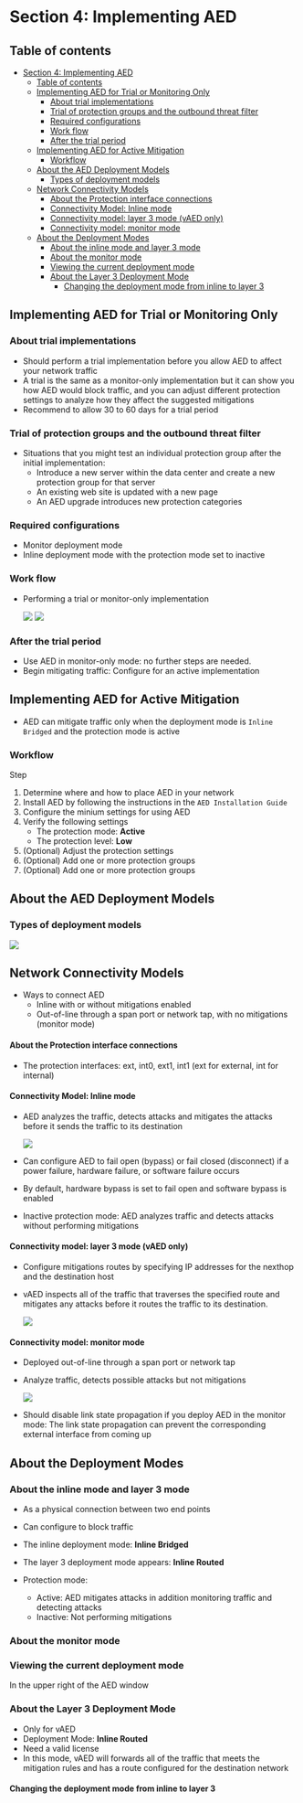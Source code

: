 # Section 4: Implementing AED

## Table of contents

- [Section 4: Implementing AED](#section-4-implementing-aed)
  - [Table of contents](#table-of-contents)
  - [Implementing AED for Trial or Monitoring Only](#implementing-aed-for-trial-or-monitoring-only)
    - [About trial implementations](#about-trial-implementations)
    - [Trial of protection groups and the outbound threat filter](#trial-of-protection-groups-and-the-outbound-threat-filter)
    - [Required configurations](#required-configurations)
    - [Work flow](#work-flow)
    - [After the trial period](#after-the-trial-period)
  - [Implementing AED for Active Mitigation](#implementing-aed-for-active-mitigation)
    - [Workflow](#workflow)
  - [About the AED Deployment Models](#about-the-aed-deployment-models)
    - [Types of deployment models](#types-of-deployment-models)
  - [Network Connectivity Models](#network-connectivity-models)
      - [About the Protection interface connections](#about-the-protection-interface-connections)
      - [Connectivity Model: Inline mode](#connectivity-model-inline-mode)
      - [Connectivity model: layer 3 mode (vAED only)](#connectivity-model-layer-3-mode-vaed-only)
      - [Connectivity model: monitor mode](#connectivity-model-monitor-mode)
  - [About the Deployment Modes](#about-the-deployment-modes)
    - [About the inline mode and layer 3 mode](#about-the-inline-mode-and-layer-3-mode)
    - [About the monitor mode](#about-the-monitor-mode)
    - [Viewing the current deployment mode](#viewing-the-current-deployment-mode)
    - [About the Layer 3 Deployment Mode](#about-the-layer-3-deployment-mode)
      - [Changing the deployment mode from inline to layer 3](#changing-the-deployment-mode-from-inline-to-layer-3)



## Implementing AED for Trial or Monitoring Only

### About trial implementations

- Should perform a trial implementation before you allow AED to affect your network traffic
- A trial is the same as a monitor-only implementation but it can show you how AED would block traffic, and you can adjust different protection settings to analyze how they affect the suggested mitigations
- Recommend to allow 30 to 60 days for a trial period

### Trial of protection groups and the outbound threat filter

- Situations that you might test an individual protection group after the initial implementation:
  - Introduce a new server within the data center and create a new protection group for that server
  - An existing web site is updated with a new page
  - An AED upgrade introduces new protection categories

### Required configurations

- Monitor deployment mode
- Inline deployment mode with the protection mode set to inactive

### Work flow

- Performing a trial or monitor-only implementation

  ![](IMG/2023-07-02-01-00-52.png)
  ![](IMG/2023-07-02-01-01-07.png)

### After the trial period

- Use AED in monitor-only mode: no further steps are needed.
- Begin mitigating traffic: Configure for an active implementation


## Implementing AED for Active Mitigation

- AED can mitigate traffic only when the deployment mode is `Inline Bridged` and the protection mode is active

### Workflow

Step 
1. Determine where and how to place AED in your network
2. Install AED by following the instructions in the `AED Installation Guide`
3. Configure the minium settings for using AED
4. Verify the following settings
   - The protection mode: **Active**
   - The protection level: **Low**
5. (Optional) Adjust the protection settings
6. (Optional) Add one or more protection groups
7. (Optional) Add one or more protection groups

## About the AED Deployment Models

### Types of deployment models

  ![](IMG/2023-07-05-18-20-45.png)

## Network Connectivity Models

- Ways to connect AED
  - Inline with or without mitigations enabled
  - Out-of-line through a span port or network tap, with no mitigations (monitor mode)

#### About the Protection interface connections

- The protection interfaces: ext, int0, ext1, int1 (ext for external, int for internal)
  
#### Connectivity Model: Inline mode

- AED analyzes the traffic, detects attacks and mitigates the attacks before it sends the traffic to its destination

  ![](IMG/2023-07-05-18-29-57.png)

- Can configure AED to fail open (bypass) or fail closed (disconnect) if a power failure, hardware failure, or software failure occurs
- By default, hardware bypass is set to fail open and software bypass is enabled
- Inactive protection mode: AED analyzes traffic and detects attacks without performing mitigations

#### Connectivity model: layer 3 mode (vAED only)

- Configure mitigations routes by specifying IP addresses for the nexthop and the destination host
- vAED inspects all of the traffic that traverses the specified route and mitigates any attacks before it routes the traffic to its destination.

  ![](IMG/2023-07-05-19-24-32.png)

#### Connectivity model: monitor mode

- Deployed out-of-line through a span port or network tap
- Analyze traffic, detects possible attacks but not mitigations

  ![](IMG/2023-07-05-19-26-00.png)

- Should disable link state propagation if you deploy AED in the monitor mode:  The link state propagation can prevent the corresponding external interface from coming up


## About the Deployment Modes

### About the inline mode and layer 3 mode

- As a physical connection between two end points
- Can configure to block traffic

- The inline deployment mode: **Inline Bridged**
- The layer 3 deployment mode appears: **Inline Routed**
  
- Protection mode:
  - Active: AED mitigates attacks in addition monitoring traffic and detecting attacks
  - Inactive: Not performing mitigations

### About the monitor mode

### Viewing the current deployment mode

In the upper right of the AED window

### About the Layer 3 Deployment Mode

- Only for vAED
- Deployment Mode: **Inline Routed**
- Need a valid license 
- In this mode, vAED will forwards all of the traffic that meets the mitigation rules and has a route configured for the destination network

#### Changing the deployment mode from inline to layer 3

